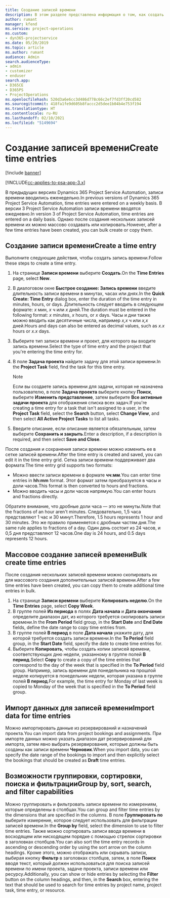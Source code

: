 ```yaml
---
title: Создание записей времени
description: В этом разделе представлена информация о том, как создать записи времени.
author: rumant
manager: kfend
ms.service: project-operations
ms.custom:
- dyn365-projectservice
ms.date: 05/20/2019
ms.topic: article
ms.author: rumant
audience: Admin
search.audienceType:
- admin
- customizer
- enduser
search.app:
- D365CE
- D365PS
- ProjectOperations
ms.openlocfilehash: 520d3a6e6cc3d486d778c66c2ef7fd3ff20cd582
ms.sourcegitcommit: 418fa1fe9d605b8faccc2d5dee1b04b4e753f194
ms.translationtype: HT
ms.contentlocale: ru-RU
ms.lasthandoff: 02/10/2021
ms.locfileid: "5149694"
---
```

# <a name="create-time-entries"></a><span data-ttu-id="d16b5-103">Создание записей времени</span><span class="sxs-lookup"><span data-stu-id="d16b5-103">Create time entries</span></span>

[!include [banner](../includes/psa-now-project-operations.md)]

[!INCLUDE[cc-applies-to-psa-app-3.x](../includes/cc-applies-to-psa-app-3x.md)]

<span data-ttu-id="d16b5-104">В предыдущих версиях Dynamics 365 Project Service Automation, записи времени вводились еженедельно.</span><span class="sxs-lookup"><span data-stu-id="d16b5-104">In previous versions of Dynamics 365 Project Service Automation, time entries were entered on a weekly basis.</span></span> <span data-ttu-id="d16b5-105">В версии 3 Project Service Automation записи времени вводятся ежедневно.</span><span class="sxs-lookup"><span data-stu-id="d16b5-105">In version 3 of Project Service Automation, time entries are entered on a daily basis.</span></span> <span data-ttu-id="d16b5-106">Однако после создания нескольких записей времени их можно массово создавать или копировать.</span><span class="sxs-lookup"><span data-stu-id="d16b5-106">However, after a few time entries have been created, you can bulk create or copy them.</span></span>

## <a name="create-a-time-entry"></a><span data-ttu-id="d16b5-107">Создание записи времени</span><span class="sxs-lookup"><span data-stu-id="d16b5-107">Create a time entry</span></span>

<span data-ttu-id="d16b5-108">Выполните следующие действия, чтобы создать запись времени.</span><span class="sxs-lookup"><span data-stu-id="d16b5-108">Follow these steps to create a time entry.</span></span>

1. <span data-ttu-id="d16b5-109">На странице **Записи времени** выберите **Создать**.</span><span class="sxs-lookup"><span data-stu-id="d16b5-109">On the **Time Entries** page, select **New**.</span></span>
2. <span data-ttu-id="d16b5-110">В диалоговом окне **Быстрое создание: Запись времени** введите длительность записи времени в минутах, часах или днях.</span><span class="sxs-lookup"><span data-stu-id="d16b5-110">In the **Quick Create: Time Entry** dialog box, enter the duration of the time entry in minutes, hours, or days.</span></span> <span data-ttu-id="d16b5-111">Длительность следует вводить в следующем формате: *x* мин, *x* ч или *x* дней.</span><span class="sxs-lookup"><span data-stu-id="d16b5-111">The duration must be entered in the following format: *x* minutes, *x* hours, or *x* days.</span></span> <span data-ttu-id="d16b5-112">Часы и дни также можно вводить как десятичные числа, например *x,x* ч или *x,x* дней.</span><span class="sxs-lookup"><span data-stu-id="d16b5-112">Hours and days can also be entered as decimal values, such as *x.x* hours or *x.x* days.</span></span>
3. <span data-ttu-id="d16b5-113">Выберите тип записи времени и проект, для которого вы входите запись времени.</span><span class="sxs-lookup"><span data-stu-id="d16b5-113">Select the type of time entry and the project that you're entering the time entry for.</span></span>
4. <span data-ttu-id="d16b5-114">В поле **Задача проекта** найдите задачу для этой записи времени.</span><span class="sxs-lookup"><span data-stu-id="d16b5-114">In the **Project Task** field, find the task for this time entry.</span></span>

    > [!NOTE]
    > <span data-ttu-id="d16b5-115">Если вы создаете запись времени для задачи, которая не назначена пользователю, в поле **Задача проекта** выберите кнопку **Поиск**, выберите **Изменить представление**, затем выберите **Все активные задачи проекта** для отображения списка всех задач.</span><span class="sxs-lookup"><span data-stu-id="d16b5-115">If you're creating a time entry for a task that isn't assigned to a user, in the **Project Task** field, select the **Search** button, select **Change View**, and then select **All Active Project Tasks** to list all tasks.</span></span>

5. <span data-ttu-id="d16b5-116">Введите описание, если описание является обязательным, затем выберите **Сохранить и закрыть**.</span><span class="sxs-lookup"><span data-stu-id="d16b5-116">Enter a description, if a description is required, and then select **Save and Close**.</span></span>

<span data-ttu-id="d16b5-117">После создания и сохранения записи времени можно изменить ее в сетке записей времени.</span><span class="sxs-lookup"><span data-stu-id="d16b5-117">After the time entry is created and saved, you can edit it in the time entry grid.</span></span> <span data-ttu-id="d16b5-118">Сетка записи времени поддерживает два формата:</span><span class="sxs-lookup"><span data-stu-id="d16b5-118">The time entry grid supports two formats:</span></span>

- <span data-ttu-id="d16b5-119">Можно ввести записи времени в формате **чч:мм**.</span><span class="sxs-lookup"><span data-stu-id="d16b5-119">You can enter time entries in **hh:mm** format.</span></span> <span data-ttu-id="d16b5-120">Этот формат затем преобразуется в часы и доли часов.</span><span class="sxs-lookup"><span data-stu-id="d16b5-120">This format is then converted to hours and fractions.</span></span>
- <span data-ttu-id="d16b5-121">Можно вводить часы и доли часов напрямую.</span><span class="sxs-lookup"><span data-stu-id="d16b5-121">You can enter hours and fractions directly.</span></span>

<span data-ttu-id="d16b5-122">Обратите внимание, что дробные доли часа — это не минуты.</span><span class="sxs-lookup"><span data-stu-id="d16b5-122">Note that the fractions of an hour aren't minutes.</span></span> <span data-ttu-id="d16b5-123">Следовательно, 1,5 часа представляют 1 час и 30 минут.</span><span class="sxs-lookup"><span data-stu-id="d16b5-123">Therefore, 1.5 hours represents 1 hour and 30 minutes.</span></span> <span data-ttu-id="d16b5-124">Это же правило применяется с дробным частям дня.</span><span class="sxs-lookup"><span data-stu-id="d16b5-124">The same rule applies to fractions of a day.</span></span> <span data-ttu-id="d16b5-125">Один день состоит из 24 часов, и 0,5 дня представляют 12 часов.</span><span class="sxs-lookup"><span data-stu-id="d16b5-125">One day is 24 hours, and 0.5 days represents 12 hours.</span></span>

## <a name="bulk-create-time-entries"></a><span data-ttu-id="d16b5-126">Массовое создание записей времени</span><span class="sxs-lookup"><span data-stu-id="d16b5-126">Bulk create time entries</span></span>

<span data-ttu-id="d16b5-127">После создания нескольких записей времени можно скопировать их для массового создания дополнительных записей времени.</span><span class="sxs-lookup"><span data-stu-id="d16b5-127">After a few time entries have been created, you can copy them to create additional time entries in bulk.</span></span>

1. <span data-ttu-id="d16b5-128">На странице **Записи времени** выберите **Копировать неделю**.</span><span class="sxs-lookup"><span data-stu-id="d16b5-128">On the **Time Entries** page, select **Copy Week**.</span></span>
2. <span data-ttu-id="d16b5-129">В группе полей **Из периода** в полях **Дата начала** и **Дата окончания** определите диапазон дат, из которого требуется скопировать записи времени.</span><span class="sxs-lookup"><span data-stu-id="d16b5-129">In the **From Period** field group, in the **Start Date** and **End Date** fields, define the date range to copy time entries from.</span></span>
3. <span data-ttu-id="d16b5-130">В группе полей **В период** в поле **Дата начала** укажите дату, для которой требуется создать записи времени.</span><span class="sxs-lookup"><span data-stu-id="d16b5-130">In the **To Period** field group, in the **Start Date** field, specify the date to create time entries for.</span></span>
4. <span data-ttu-id="d16b5-131">Выберите **Копировать**, чтобы создать копии записей времени, соответствующих дню недели, указанному в группе полей **В период**.</span><span class="sxs-lookup"><span data-stu-id="d16b5-131">Select **Copy** to create a copy of the time entries that correspond to the day of the week that is specified in the **To Period** field group.</span></span> <span data-ttu-id="d16b5-132">Например, запись времени для понедельника на прошлой неделе копируется в понедельник недели, которая указана в группе полей **В период**.</span><span class="sxs-lookup"><span data-stu-id="d16b5-132">For example, the time entry for Monday of last week is copied to Monday of the week that is specified in the **To Period** field group.</span></span>

## <a name="import-data-for-time-entries"></a><span data-ttu-id="d16b5-133">Импорт данных для записей времени</span><span class="sxs-lookup"><span data-stu-id="d16b5-133">Import data for time entries</span></span>

<span data-ttu-id="d16b5-134">Можно импортировать данные из резервирований и назначений проекта.</span><span class="sxs-lookup"><span data-stu-id="d16b5-134">You can import data from project bookings and assignments.</span></span> <span data-ttu-id="d16b5-135">При импорте данных можно указать диапазон дат резервирований для импорта, затем явно выбрать резервирования, которые должны быть созданы как записи времени **Черновик**.</span><span class="sxs-lookup"><span data-stu-id="d16b5-135">When you import data, you can specify the date range of the bookings to import and then explicitly select the bookings that should be created as **Draft** time entries.</span></span>

## <a name="group-by-sort-search-and-filter-capabilities"></a><span data-ttu-id="d16b5-136">Возможности группировки, сортировки, поиска и фильтрации</span><span class="sxs-lookup"><span data-stu-id="d16b5-136">Group by, sort, search, and filter capabilities</span></span>

<span data-ttu-id="d16b5-137">Можно группировать и фильтровать записи времени по измерениям, которые определены в столбцах.</span><span class="sxs-lookup"><span data-stu-id="d16b5-137">You can group and filter time entries by the dimensions that are specified in the columns.</span></span> <span data-ttu-id="d16b5-138">В поле **Группировать по** выберите измерение, которое следует использовать для фильтрации записей времени.</span><span class="sxs-lookup"><span data-stu-id="d16b5-138">In the **Group by** field, select the dimension to use to filter time entries.</span></span> <span data-ttu-id="d16b5-139">Также можно сортировать записи ввода времени в восходящем или нисходящем порядке с помощью стрелок сортировки в заголовках столбцов.</span><span class="sxs-lookup"><span data-stu-id="d16b5-139">You can also sort the time entry records in ascending or descending order by using the sort arrow on the column headings.</span></span> <span data-ttu-id="d16b5-140">Кроме этого, можно отображать или скрывать записи, выбирая кнопку **Фильтр** в заголовках столбцов, затем, в поле **Поиск** вводя текст, который должен использоваться для поиска записей времени по имени проекта, задаче проекта, записи времени или ресурсу.</span><span class="sxs-lookup"><span data-stu-id="d16b5-140">Additionally, you can show or hide entries by selecting the **Filter** button on the column headings, and then, in the **Search** box, entering the text that should be used to search for time entries by project name, project task, time entry, or resource.</span></span>
